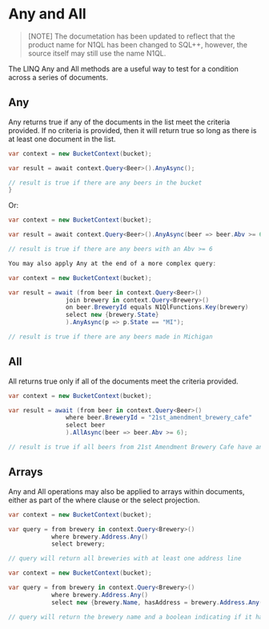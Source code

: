 # Any and All

> [NOTE]
> The documetation has been updated to reflect that the product name for N1QL has been changed to SQL++, however, the source itself may still use the name N1QL.

The LINQ Any and All methods are a useful way to test for a condition across a series of documents.

## Any

Any returns true if any of the documents in the list meet the criteria provided.  If no criteria is provided, then it will return true so long as there is at least one document in the list.

```cs
var context = new BucketContext(bucket);

var result = await context.Query<Beer>().AnyAsync();

// result is true if there are any beers in the bucket
}
```

Or:

```cs
var context = new BucketContext(bucket);

var result = await context.Query<Beer>().AnyAsync(beer => beer.Abv >= 6);

// result is true if there are any beers with an Abv >= 6
```

```cs
You may also apply Any at the end of a more complex query:

var context = new BucketContext(bucket);

var result = await (from beer in context.Query<Beer>()
                join brewery in context.Query<Brewery>()
                on beer.BreweryId equals N1QlFunctions.Key(brewery)
                select new {brewery.State}
                ).AnyAsync(p => p.State == "MI");

// result is true if there are any beers made in Michigan
```

## All

All returns true only if all of the documents meet the criteria provided.

```cs
var context = new BucketContext(bucket);

var result = await (from beer in context.Query<Beer>()
                where beer.BreweryId = "21st_amendment_brewery_cafe"
                select beer
                ).AllAsync(beer => beer.Abv >= 6);

// result is true if all beers from 21st Amendment Brewery Cafe have an Abv >= 6
```

## Arrays

Any and All operations may also be applied to arrays within documents, either as part of the where clause or the select projection.

```cs
var context = new BucketContext(bucket);

var query = from brewery in context.Query<Brewery>()
            where brewery.Address.Any()
            select brewery;

// query will return all breweries with at least one address line
```

```cs
var context = new BucketContext(bucket);

var query = from brewery in context.Query<Brewery>()
            where brewery.Address.Any()
            select new {brewery.Name, hasAddress = brewery.Address.Any()};

// query will return the brewery name and a boolean indicating if it has at least one address line
```
